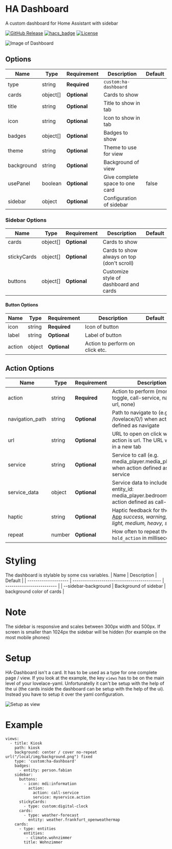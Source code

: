 # HA Dashboard

A custom dashboard for Home Assistant with sidebar

[![GitHub Release][releases-shield]][releases]
[![hacs_badge](https://img.shields.io/badge/HACS-Default-orange.svg?style=for-the-badge)](https://github.com/custom-components/hacs)
[![License][license-shield]](LICENSE.md)

![Image of Dashboard](https://github.com/wassy92x/lovelace-ha-dashboard/blob/master/.images/ha-dashboard.png?raw=true)

## Options

| Name              | Type    | Requirement  | Description                                 | Default             |
| ----------------- | ------- | ------------ | ------------------------------------------- | ------------------- |
| type              | string  | **Required** | `custom:ha-dashboard`                       |                     |
| cards             | object[]| **Optional** | Cards to show                               |                     |
| title             | string  | **Optional** | Title to show in tab                        |                     |
| icon              | string  | **Optional** | Icon to show in tab                         |                     |
| badges            | object[]| **Optional** | Badges to show                              |                     |
| theme             | string  | **Optional** | Theme to use for view                       |                     |
| background        | string  | **Optional** | Background of view                          |                     |
| usePanel          | boolean | **Optional** | Give complete space to one card             | false               |
| sidebar           | object  | **Optional** | Configuration of sidebar                    |                     |

### Sidebar Options

| Name              | Type    | Requirement  | Description                                 | Default             |
| ----------------- | ------- | ------------ | ------------------------------------------- | ------------------- |
| cards             | object[]| **Optional** | Cards to show                               |                     |
| stickyCards       | object[]| **Optional** | Cards to show always on top (don't scroll)  |                     |
| buttons           | object[]| **Optional** | Customize style of dashboard and cards      |                     |

#### Button Options

| Name              | Type    | Requirement  | Description                                 | Default             |
| ----------------- | ------- | ------------ | ------------------------------------------- | ------------------- |
| icon              | string  | **Required** | Icon of button                              |                     |
| label             | string  | **Optional** | Label of button                             |                     |
| action            | object  | **Optional** | Action to perform on click etc.             |                     |

## Action Options

| Name            | Type   | Requirement  | Description                                                                                                                            | Default |
| --------------- | ------ | ------------ | -------------------------------------------------------------------------------------------------------------------------------------- | ------- |
| action          | string | **Required** | Action to perform (more-info, toggle, call-service, navigate url, none)                                                                |         |
| navigation_path | string | **Optional** | Path to navigate to (e.g. /lovelace/0/) when action defined as navigate                                                                |         |
| url             | string | **Optional** | URL to open on click when action is url. The URL will open in a new tab                                                                |         |
| service         | string | **Optional** | Service to call (e.g. media_player.media_play_pause) when action defined as call-service                                               |         |
| service_data    | object | **Optional** | Service data to include (e.g. entity_id: media_player.bedroom) when action defined as call-service                                     |         |
| haptic          | string | **Optional** | Haptic feedback for the [Beta IOS App](http://home-assistant.io/ios/beta) _success, warning, failure, light, medium, heavy, selection_ |         |
| repeat          | number | **Optional** | How often to repeat the `hold_action` in milliseconds.                                                                                 |         |

# Styling
The dashboard is stylable by some css variables.
| Name                 | Description                                 | Default                   |
| -------------------- | ------------------------------------------- | ------------------------- |
| --sidebar-background | Background of sidebar                       | background color of cards |

# Note
The sidebar is responsive and scales between 300px width and 500px.
If screen is smaller than 1024px the sidebar will be hidden (for example on the most mobile phones)

# Setup
HA-Dashboard isn't a card.
It has to be used as a type for one complete page / view.
If you look at the example, the key `views` has to be on the main level of your lovelace-yaml.
Unfortunatelly it can't be setup with the help of the ui (the cards inside the dashboard can be setup with the help of the ui).
Instead you have to setup it over the yaml configuration.

![Setup as view](https://github.com/wassy92x/lovelace-ha-dashboard/blob/master/.images/setup.gif?raw=true)

# Example
```
views:
  - title: Kiosk
    path: kiosk
    background: center / cover no-repeat url("/local/img/background.png") fixed
    type: 'custom:ha-dashboard'
    badges:
      - entity: person.fabian
    sidebar:
      buttons:
        - icon: mdi:information
          action:
            action: call-service
            service: myservice.action
      stickyCards:
        - type: custom:digital-clock
      cards:
        - type: weather-forecast
          entity: weather.frankfurt_openweathermap
    cards:
      - type: entities
        entities:
         - climate.wohnzimmer
        title: Wohnzimmer
```

[license-shield]: https://img.shields.io/github/license/wassy92x/lovelace-ha-dashboard.svg?style=for-the-badge
[releases-shield]: https://img.shields.io/github/release/wassy92x/lovelace-ha-dashboard.svg?style=for-the-badge
[releases]: https://github.com/wassy92x/lovelace-ha-dashboard/releases
